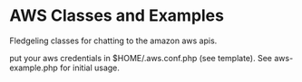 AWS Classes and Examples
========================

Fledgeling classes for chatting to the amazon aws apis.

put your aws credentials in $HOME/.aws.conf.php (see template).  See aws-example.php for initial usage.
